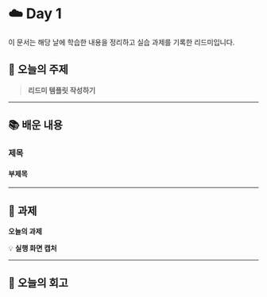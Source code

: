 # ☁️ Day 1
이 문서는 해당 날에 학습한 내용을 정리하고 실습 과제를 기록한 리드미입니다.

## 🔖 오늘의 주제
> **리드미 템플릿 작성하기**

---

## 📚 배운 내용

### 제목

#### 부제목

---

## 📝 과제

**오늘의 과제**
> 

💡 **실행 화면 캡처**

---

## 💭 오늘의 회고
